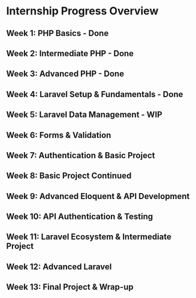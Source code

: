 # Internship Progress Overview

## Week 1: PHP Basics - Done
## Week 2: Intermediate PHP - Done
## Week 3: Advanced PHP - Done
## Week 4: Laravel Setup & Fundamentals - Done
## Week 5: Laravel Data Management - WIP
## Week 6: Forms & Validation
## Week 7: Authentication & Basic Project
## Week 8: Basic Project Continued
## Week 9: Advanced Eloquent & API Development
## Week 10: API Authentication & Testing
## Week 11: Laravel Ecosystem & Intermediate Project
## Week 12: Advanced Laravel
## Week 13: Final Project & Wrap-up